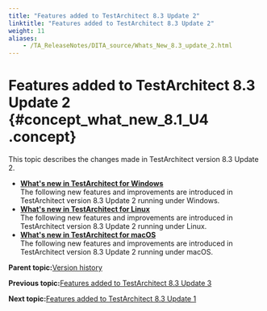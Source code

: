 ```yaml
--- 
title: "Features added to TestArchitect 8.3 Update 2"
linktitle: "Features added to TestArchitect 8.3 Update 2"
weight: 11
aliases: 
    - /TA_ReleaseNotes/DITA_source/Whats_New_8.3_update_2.html
---
```

# Features added to TestArchitect 8.3 Update 2 {#concept_what_new_8.1_U4 .concept}

This topic describes the changes made in TestArchitect version 8.3 Update 2.

-   **[What's new in TestArchitect for Windows](../../TA_ReleaseNotes/DITA_source/Whats_New_Windows_8.3_update_2.html)**  
The following new features and improvements are introduced in TestArchitect version 8.3 Update 2 running under Windows.
-   **[What's new in TestArchitect for Linux](../../TA_ReleaseNotes/DITA_source/Whats_New_Linux_8.3_update_2.html)**  
The following new features and improvements are introduced in TestArchitect version 8.3 Update 2 running under Linux.
-   **[What's new in TestArchitect for macOS](../../TA_ReleaseNotes/DITA_source/Whats_New_Mac_8.3_update_2.html)**  
The following new features and improvements are introduced in TestArchitect version 8.3 Update 2 running under macOS.

**Parent topic:**[Version history](../../TA_ReleaseNotes/DITA_source/Version_History.html)

**Previous topic:**[Features added to TestArchitect 8.3 Update 3](../../TA_ReleaseNotes/DITA_source/Whats_New_8.3_update_3.html)

**Next topic:**[Features added to TestArchitect 8.3 Update 1](../../TA_ReleaseNotes/DITA_source/Whats_New_8.3_update_1.html)

